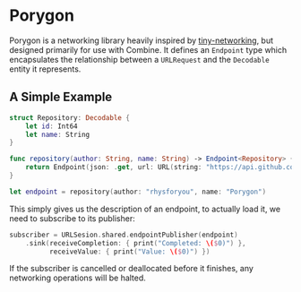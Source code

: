 # Porygon

Porygon is a networking library heavily inspired by [tiny-networking](https://github.com/objcio/tiny-networking), but designed primarily for use with Combine. It defines an `Endpoint` type which encapsulates the relationship between a `URLRequest` and the `Decodable` entity it represents.

## A Simple Example

```swift
struct Repository: Decodable {
    let id: Int64
    let name: String
}

func repository(author: String, name: String) -> Endpoint<Repository> {
    return Endpoint(json: .get, url: URL(string: "https://api.github.com/repos/\(author)/\(name)")!)
}

let endpoint = repository(author: "rhysforyou", name: "Porygon")
```

This simply gives us the description of an endpoint, to actually load it, we need to subscribe to its publisher:

```swift
subscriber = URLSesion.shared.endpointPublisher(endpoint)
    .sink(receiveCompletion: { print("Completed: \($0)") },
          receiveValue: { print("Value: \($0)") })
```

If the subscriber is cancelled or deallocated before it finishes, any networking operations will be halted.
